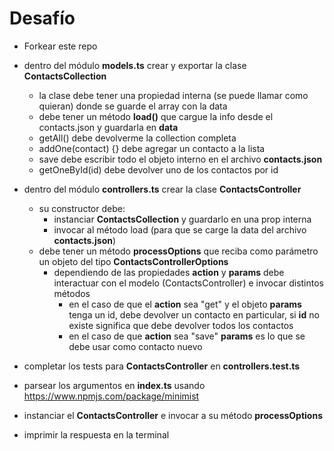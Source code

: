 # Desafío

- Forkear este repo

- dentro del módulo **models.ts** crear y exportar la clase **ContactsCollection**

  - la clase debe tener una propiedad interna (se puede llamar como quieran) donde se guarde el array con la data
  - debe tener un método **load()** que cargue la info desde el contacts.json y guardarla en **data**
  - getAll() debe devolverme la collection completa
  - addOne(contact) {} debe agregar un contacto a la lista
  - save debe escribir todo el objeto interno en el archivo **contacts.json**
  - getOneById(id) debe devolver uno de los contactos por id

- dentro del módulo **controllers.ts** crear la clase **ContactsController**

  - su constructor debe:
    - instanciar **ContactsCollection** y guardarlo en una prop interna
    - invocar al método load (para que se carge la data del archivo **contacts.json**)
  - debe tener un método **processOptions** que reciba como parámetro un objeto del tipo **ContactsControllerOptions**
    - dependiendo de las propiedades **action** y **params** debe interactuar con el modelo (ContactsController) e invocar distintos métodos
      - en el caso de que el **action** sea "get" y el objeto **params** tenga un id, debe devolver un contacto en particular, si **id** no existe significa que debe devolver todos los contactos
      - en el caso de que **action** sea "save" **params** es lo que se debe usar como contacto nuevo

- completar los tests para **ContactsController** en **controllers.test.ts**
- parsear los argumentos en **index.ts** usando https://www.npmjs.com/package/minimist
- instanciar el **ContactsController** e invocar a su método **processOptions**
- imprimir la respuesta en la terminal
